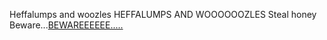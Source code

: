 Heffalumps and woozles
HEFFALUMPS AND WOOOOOOZLES
Steal honey
Beware...[BEWAREEEEEE.....](heffalumps-and-woozles/heffalumps-and-woozles.md)